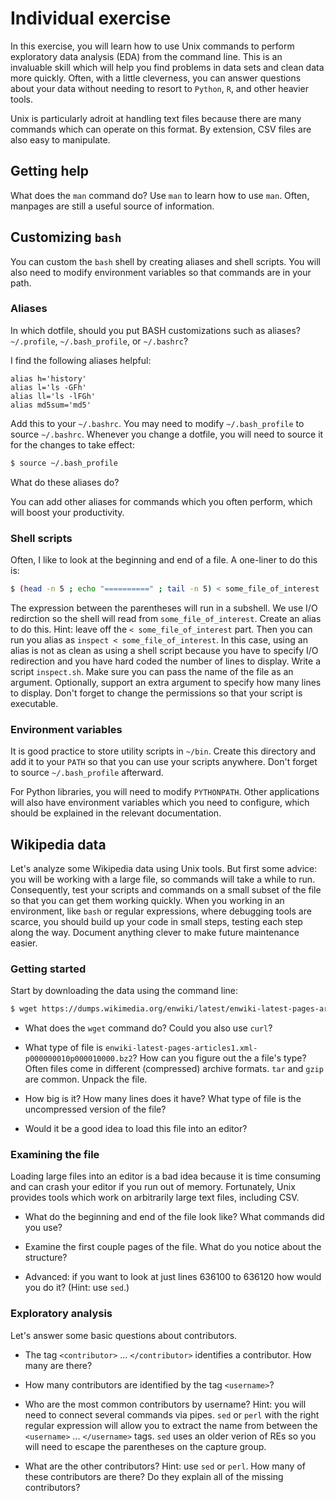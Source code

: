 # Individual exercise

In this exercise, you will learn how to use Unix commands to perform exploratory data analysis (EDA) from the command line.  This is an invaluable skill which will help you find problems in data sets and clean data more quickly.  Often, with a little cleverness, you can answer questions about your data without needing to resort to `Python`, `R`, and other heavier tools.

Unix is particularly adroit at handling text files because there are many commands which can operate on this format.  By extension, CSV files are also easy to manipulate.


## Getting help

What does the `man` command do?  Use `man` to learn how to use `man`.  Often, manpages are still a useful source of information.


##  Customizing `bash`

You can custom the `bash` shell by creating aliases and shell scripts.  You will also need to modify environment variables so that commands are in your path.


### Aliases

In which dotfile, should you put BASH customizations such as aliases?  `~/.profile`, `~/.bash_profile`, or `~/.bashrc`?

I find the following aliases helpful:

```bashrc
alias h='history'
alias l='ls -GFh'
alias ll='ls -lFGh'
alias md5sum='md5'
```

Add this to your `~/.bashrc`.  You may need to modify `~/.bash_profile` to source `~/.bashrc`.  Whenever you change a dotfile, you will need to source it for the changes to take effect:

```bash
$ source ~/.bash_profile
```

What do these aliases do?

You can add other aliases for commands which you often perform, which will boost your productivity.


### Shell scripts

Often, I like to look at the beginning and end of a file.  A one-liner to do this is:

```bash
$ (head -n 5 ; echo "==========" ; tail -n 5) < some_file_of_interest
```

The expression between the parentheses will run in a subshell.  We use I/O redirction so the shell will read from `some_file_of_interest`.  Create an alias to do this.  Hint: leave off the `< some_file_of_interest` part.  Then you can run you alias as `inspect < some_file_of_interest`.  In this case, using an alias is not as clean as using a shell script because you have to specify I/O redirection and you have hard coded the number of lines to display.  Write a script `inspect.sh`.  Make sure you can pass the name of the file as an argument.  Optionally, support an extra argument to specify how many lines to display.  Don't forget to change the permissions so that your script is executable.


### Environment variables

It is good practice to store utility scripts in `~/bin`.  Create this directory and add it to your `PATH` so that you can use your scripts anywhere. Don't forget to source `~/.bash_profile` afterward.

For Python libraries, you will need to modify `PYTHONPATH`.  Other applications will also have environment variables which you need to configure, which should be explained in the relevant documentation.


##  Wikipedia data

Let's analyze some Wikipedia data using Unix tools.  But first some advice:  you will be working with a large file, so commands will take a while to run.  Consequently, test your scripts and commands on a small subset of the file so that you can get them working quickly.  When you working in an environment, like `bash` or regular expressions, where debugging tools are scarce, you should build up your code in small steps, testing each step along the way.  Document anything clever to make future maintenance easier.


### Getting started

Start by downloading the data using the command line:

```bash
$ wget https://dumps.wikimedia.org/enwiki/latest/enwiki-latest-pages-articles1.xml-p000000010p000010000.bz2
```

*   What does the `wget` command do?  Could you also use `curl`?

*   What type of file is `enwiki-latest-pages-articles1.xml-p000000010p000010000.bz2`?  How can you figure out the a file's type? Often files come in different (compressed) archive formats. `tar` and `gzip` are common.  Unpack the file.

*   How big is it?  How many lines does it have?  What type of file is the uncompressed version of the file?

*   Would it be a good idea to load this file into an editor?


### Examining the file

Loading large files into an editor is a bad idea because it is time consuming and can crash your editor if you run out of memory.  Fortunately, Unix provides tools which work on arbitrarily large text files, including CSV.

*   What do the beginning and end of the file look like?  What commands did you use?

*   Examine the first couple pages of the file.  What do you notice about the structure?

*   Advanced:   if you want to look at just lines 636100 to 636120 how would you do it?  (Hint: use `sed`.)


### Exploratory analysis

Let's answer some basic questions about contributors.

*   The tag `<contributor>` ... `</contributor>` identifies a contributor.  How many are there?

*   How many contributors are identified by the tag `<username>`?

*   Who are the most common contributors by username? Hint: you will need to connect several commands via pipes.  `sed` or `perl` with the right regular expression will allow you to extract the name from between the `<username>` ... `</username>` tags.  `sed` uses an older verion of REs so you will need to escape the parentheses on the capture group.

*   What are the other contributors?  Hint: use `sed` or `perl`.  How many of these contributors are there?  Do they explain all of the missing contributors?
